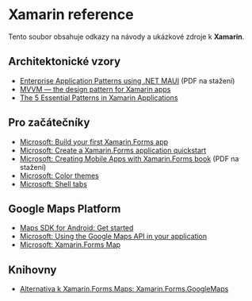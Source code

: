 # Xamarin reference
Tento soubor obsahuje odkazy na návody a ukázkové zdroje k __Xamarin__.

## Architektonické vzory
- [Enterprise Application Patterns using .NET MAUI](https://devblogs.microsoft.com/dotnet/xamarin-patterns/) (PDF na stažení)
- [MVVM — the design pattern for Xamarin apps](https://medium.com/@jimbobbennett/mvvm-the-design-pattern-for-xamarin-apps-9781e60ef587)
- [The 5 Essential Patterns in Xamarin Applications](https://visualstudiomagazine.com/articles/2018/08/02/xamarin-design-patterns.aspx)

## Pro začátečníky
- [Microsoft: Build your first Xamarin.Forms app](https://learn.microsoft.com/en-us/xamarin/get-started/first-app/?pivots=windows-vs2022)
- [Microsoft: Create a Xamarin.Forms application quickstart](https://learn.microsoft.com/en-us/xamarin/get-started/quickstarts/app?pivots=windows)
- [Microsoft: Creating Mobile Apps with Xamarin.Forms book](https://learn.microsoft.com/en-us/xamarin/xamarin-forms/creating-mobile-apps-xamarin-forms/) (PDF na stažení)
- [Microsoft: Color themes](https://learn.microsoft.com/en-us/xamarin/xamarin-forms/user-interface/theming/theming)
- [Microsoft: Shell tabs](https://learn.microsoft.com/en-us/xamarin/xamarin-forms/app-fundamentals/shell/tabs)

## Google Maps Platform
- [Maps SDK for Android: Get started](https://developers.google.com/maps/documentation/android-sdk)
- [Microsoft: Using the Google Maps API in your application](https://learn.microsoft.com/en-us/xamarin/android/platform/maps-and-location/maps/maps-api)
- [Microsoft: Xamarin.Forms Map](https://learn.microsoft.com/en-us/xamarin/xamarin-forms/user-interface/map/)

## Knihovny
- [Alternativa k Xamarin.Forms.Maps: Xamarin.Forms.GoogleMaps](https://github.com/amay077/Xamarin.Forms.GoogleMaps)
